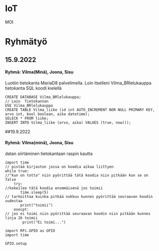 # IoT
MOI
# Ryhmätyö
## 15.9.2022
#### Ryhmä: Vilma(Minä), Joona, Sisu

Luotiin tietokanta MariaD8 palvelimella. Loin itselleni Vilma_BRlelukauppa tietokanta SQL koodi kielellä

```
CREATE DATABASE Vilma_BRlelukauppa;
// Loin  Tietokannan
USE Vilma_BRlelukauppa
CREATE TABLE Vilma_liike (id int AUTO_INCREMENT NOR NULL PRIMARY KEY, arvo int, bool boolean, aika datetime);
SELECK * FROM liike;
INSERT INTO Vilma_liike (arvo, aika) VALUES (true, now());
```

##19.9.2022
#### Ryhmä: Vilma(minä), Joona, Sisu

datan siirtäminen tietokantaan raspin kautta

```
import time
// pistää kirjaston jossa on koodia aikaa liittyen
while true:
//"kun on totta" niin pyörittää tätä koodia niin pitkään kun se on false
    try:
//kokeilee tätä koodia ensmmäisenä jos toimii
       time.sleep(5)
// tarkoittaa kuinka pitkää nukkuu kunnes pyörittää seuraavan koodin uudestaa
       print("toimii")
    execpt:
// jos ei toimi niin pyörittää seuraavan koodin niin pitkään kunnes linja 26 toimii
        print("Ei toimi...")
```

```
import RPi.GPIO as GPIO
import time

GPIO.setup
